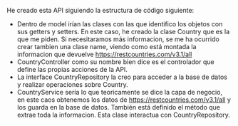 He creado esta API siguiendo la estructura de código siguiente:
- Dentro de model irían las clases con las que identifico los objetos con sus getters y setters. En este caso, he creado la clase Country que es la que me piden. Si necesitaramos más informacion, se me ha ocurrido crear tambien una clase name, viendo como está 
montada la informacion que devuelve https://restcountries.com/v3.1/all
- CountryController como su nombre bien dice es el controlador que define las propias acciones de la API.
- La interface CountryRepository la creo para acceder a la base de datos y realizar operaciones sobre Country.
-  CountryService sería lo que teoricamente se dice la capa de negocio, en este caos obtenemos los datos de https://restcountries.com/v3.1/all y los guarda en la base de datos. También está definido el método que extrae toda la informacion.
   Esta clase interactua con CountryRepository.

   

